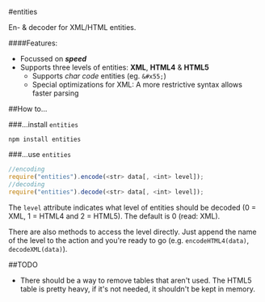 #entities

En- & decoder for XML/HTML entities.

####Features:
* Focussed on ___speed___
* Supports three levels of entities: __XML__, __HTML4__ & __HTML5__
    * Supports _char code_ entities (eg. `&#x55;`)
    * Special optimizations for XML: A more restrictive syntax allows faster parsing

##How to…

###…install `entities`

    npm install entities

###…use `entities`

```javascript
//encoding
require("entities").encode(<str> data[, <int> level]);
//decoding
require("entities").decode(<str> data[, <int> level]);
```

The `level` attribute indicates what level of entities should be decoded (0 = XML, 1 = HTML4 and 2 = HTML5). The default is 0 (read: XML).

There are also methods to access the level directly. Just append the name of the level to the action and you're ready to go (e.g. `encodeHTML4(data)`, `decodeXML(data)`).

##TODO
* There should be a way to remove tables that aren't used. The HTML5 table is pretty heavy, if it's not needed, it shouldn't be kept in memory.